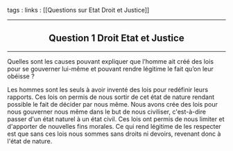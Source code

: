 tags : 
links : [[Questions sur Etat Droit et Justice]]

****

<h2 style="text-align: center;"> Question 1 Droit Etat et Justice </h2>

****

Quelles sont les causes pouvant expliquer que l’homme ait créé des lois pour se gouverner lui-même et pouvant rendre légitime le fait qu’on leur obéisse ?

Les hommes sont les seuls à avoir inventé des lois pour redéfinir leurs rapports. Ces lois on permis de nous sortir de cet état de nature rendant possible le fait de décider par nous même. Nous avons crée des lois pour nous gouverner nous même dans le but de nous civiliser, c'est-à-dire passer d'un état naturel à un état civil. Ces lois ont permis de nous limiter et d'apporter de nouvelles fins morales. Ce qui rend légitime de les respecter est que sans ces lois nous sommes sans droits ni devoirs, revenant donc à l'état de nature.